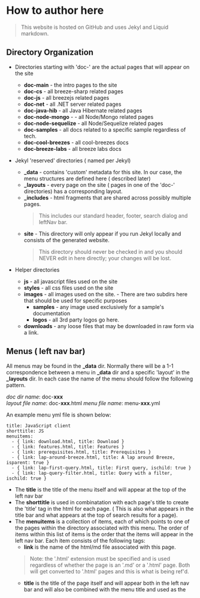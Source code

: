 # How to author here

> This website is hosted on GitHub and uses Jekyl and Liquid markdown.

## Directory Organization 

- Directories starting with 'doc-' are the actual pages that will appear on the site
  - **doc-main** - the intro pages to the site
  - **doc-cs** - all breeze-sharp related pages
  - **doc-js** - all breezejs related pages
  - **doc-net** - all .NET server related pages
  - **doc-java-hib** - all Java Hibernate related pages
  - **doc-node-mongo** - - all Node/Mongo related pages
  - **doc-node-sequelize** - all Node/Sequelize related pages
  - **doc-samples** - all docs related to a specific sample regardless of tech.
  - **doc-cool-breezes** - all cool-breezes docs
  - **doc-breeze-labs** - all breeze labs docs  

- Jekyl 'reserved' directories ( named per Jekyl)
  - **_data** - contains 'custom' metadata for this site.  In our case, the menu structures are defined here ( described later)
  - **_layouts** - every page on the site ( pages in one of the 'doc-' directories) has a corresponding layout. 
  - **_includes** - html fragments that are shared across possibly multiple pages.
    > This includes our standard header, footer, search dialog and leftNav bar.
  - **site** - This directory will only appear if you run Jekyl locally and consists of the generated website.  
    > This directory should never be checked in and you should NEVER edit in here directly; your changes will be lost. 
  
- Helper directories
  - **js** - all javascript files used on the site
  - **styles** - all css files used on the site
  - **images** - all images used on the site. - There are two subdirs here that should be used for specific purposes    
      - **samples** - any image used exclusively for a sample's documentation
      - **logos** - all 3rd party logos go here.  
  - **downloads** - any loose files that may be downloaded in raw form via a link. 

## Menus ( left nav bar)

All menus may be found in the **_data** dir. Normally there will be a 1-1 correspondence between a menu in **_data** dir and a specific 'layout' in the **_layouts** dir. In each case the name of the menu should follow the following pattern.

*doc dir name*:  doc-**xxx**           
*layout file name*: doc-**xxx**.html
*menu file name*: menu-**xxx**.yml

An example menu yml file is shown below:

    title: JavaScript client
    shorttitle: JS
    menuitems:
      - { link: download.html, title: Download } 
      - { link: features.html, title: Features }
      - { link: prerequisites.html, title: Prerequisites }
      - { link: lap-around-breeze.html, title: A lap around Breeze, isparent: true }
      - { link: lap-first-query.html, title: First query, ischild: true }
      - { link: lap-query-filter.html, title: Query with a filter, ischild: true } 

- The **title** is the title of the menu itself and will appear at the top of the left nav bar
- The **shorttitle** is used in combinatation with each page's title to create the 'title' tag in the <head> html for each page. ( This is also what appears in the title bar and what appears at the top of search results for a page).
- The **menuitems** is a collection of items, each of which points to one of the pages within the directory associated with this menu. The order of items within this list of items is the order that the items will appear in the left nav bar. Each item consists of the following tags: 
  - **link** is the name of the html/md file associated with this page.
  > Note: the '.html' extension must be specified and is used regardless of whether the page is an '.md' or a '.html' page.  Both will get converted to '.html' pages and this is what is being ref'd.
  - **title** is the title of the page itself and will appear both in the left nav bar and will also be combined with the menu title and used as the <title> in the <head> section of the page.
  - **isparent** with a value of 'true' is used if this is a parent menu item.
  - **ischild** with a value of 'true' is used if this is a child menu item.

> Only two levels of menus are supported. So no menuitem should ever have both a **isparent** and **ischild** tag.
